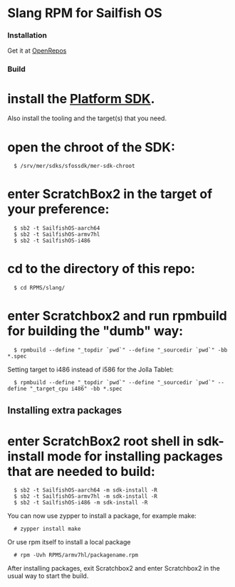 # Slang RPM for Sailfish OS


### Installation
Get it at [OpenRepos](https://openrepos.net/content/polleke/slang)


### Build

# install the [Platform SDK](https://sailfishos.org/wiki/Platform_Development).
Also install the tooling and the target(s) that you need.

# open the chroot of the SDK:
```shell
  $ /srv/mer/sdks/sfossdk/mer-sdk-chroot
```

# enter ScratchBox2 in the target of your preference:
```shell
  $ sb2 -t SailfishOS-aarch64
  $ sb2 -t SailfishOS-armv7hl
  $ sb2 -t SailfishOS-i486
```

# cd to the directory of this repo:
```shell
  $ cd RPMS/slang/
```

# enter Scratchbox2 and run rpmbuild for building the "dumb" way:
```shell
  $ rpmbuild --define "_topdir `pwd`" --define "_sourcedir `pwd`" -bb *.spec
```

Setting target to i486 instead of i586 for the Jolla Tablet:
```shell
  $ rpmbuild --define "_topdir `pwd`" --define "_sourcedir `pwd`" --define "_target_cpu i486" -bb *.spec
```

## Installing extra packages
# enter ScratchBox2 root shell in sdk-install mode for installing packages that are needed to build:
```shell
  $ sb2 -t SailfishOS-aarch64 -m sdk-install -R
  $ sb2 -t SailfishOS-armv7hl -m sdk-install -R
  $ sb2 -t SailfishOS-i486 -m sdk-install -R
```

You can now use zypper to install a package, for example make:
```shell
  # zypper install make
```

Or use rpm itself to install a local package
```shell
  # rpm -Uvh RPMS/armv7hl/packagename.rpm
```

After installing packages, exit Scratchbox2 and enter Scratchbox2 in the usual way to start the build.
